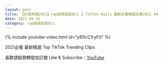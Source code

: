 ```yaml
---
layout: post
title: 【抖音熱搜2021】rap版我就是玩儿 2 TikTok Daily 最新必看精選合集2021 04 16
date: 2021-04-16
category: rap版我就是玩儿
---
```


{% include youtube-video.html id="y81IcC1ryF0" %}

2021必看 最新精選 Top TikTok Trending Clips

喜歡請點贊轉發加訂閱 Like & Subscribe：[YouTube](https://www.youtube.com/channel/UCAoR7VcanIPd04uEq_GIylA/videos)

